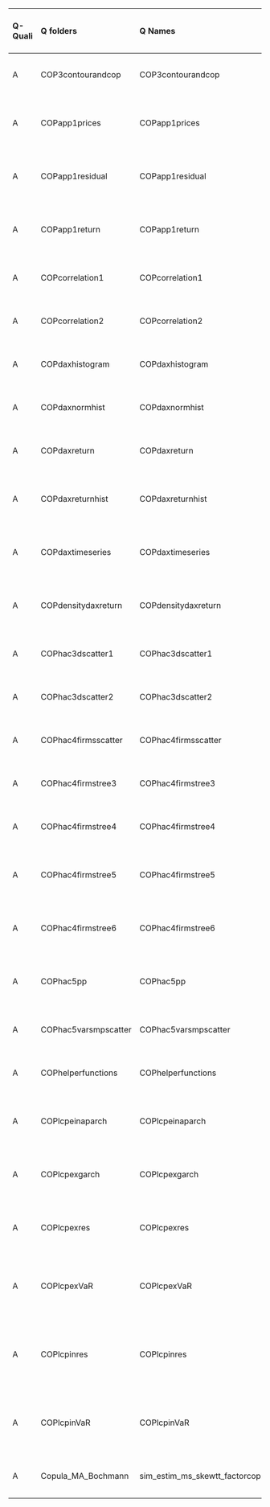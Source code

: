|Q-Quali |Q folders            |Q Names                       |Descriptions stats            |Keywords stats           |Meta Info data fields                 |
|:-------|:--------------------|:-----------------------------|:-----------------------------|:------------------------|:-------------------------------------|
|A       |COP3contourandcop    |COP3contourandcop             |133 word(s), 639 Character(s) |5: 5 (standard), 0 (new) |q, p, a, d, k, o, s                   |
|A       |COPapp1prices        |COPapp1prices                 |24 word(s), 148 Character(s)  |7: 3 (standard), 4 (new) |q, p, a, d, k, df, o, s, sa           |
|A       |COPapp1residual      |COPapp1residual               |49 word(s), 282 Character(s)  |7: 3 (standard), 4 (new) |q, p, a, d, k, df, o, s, sa           |
|A       |COPapp1return        |COPapp1return                 |32 word(s), 184 Character(s)  |6: 3 (standard), 3 (new) |q, p, a, d, k, df, o, s, sa           |
|A       |COPcorrelation1      |COPcorrelation1               |28 word(s), 180 Character(s)  |5: 2 (standard), 3 (new) |q, p, a, d, k, o, s, sa               |
|A       |COPcorrelation2      |COPcorrelation2               |38 word(s), 249 Character(s)  |5: 5 (standard), 0 (new) |q, p, a, d, k, s, sa                  |
|A       |COPdaxhistogram      |COPdaxhistogram               |12 word(s), 75 Character(s)   |6: 4 (standard), 2 (new) |q, p, a, d, k, df, s, sa              |
|A       |COPdaxnormhist       |COPdaxnormhist                |102 word(s), 507 Character(s) |8: 6 (standard), 2 (new) |q, p, a, d, k, df, e, s               |
|A       |COPdaxreturn         |COPdaxreturn                  |13 word(s), 75 Character(s)   |6: 5 (standard), 1 (new) |q, p, a, d, k, df, e, s               |
|A       |COPdaxreturnhist     |COPdaxreturnhist              |13 word(s), 75 Character(s)   |5: 5 (standard), 0 (new) |q, p, a, d, k, df, e, o, s, sa        |
|A       |COPdaxtimeseries     |COPdaxtimeseries              |16 word(s), 90 Character(s)   |5: 3 (standard), 2 (new) |q, p, a, d, k, df, e, o, s, sa        |
|A       |COPdensitydaxreturn  |COPdensitydaxreturn           |72 word(s), 378 Character(s)  |6: 6 (standard), 0 (new) |q, p, a, d, k, df, o, s, sa           |
|A       |COPhac3dscatter1     |COPhac3dscatter1              |114 word(s), 516 Character(s) |6: 6 (standard), 0 (new) |q, p, a, d, k, df, o, s               |
|A       |COPhac3dscatter2     |COPhac3dscatter2              |114 word(s), 505 Character(s) |6: 6 (standard), 0 (new) |q, p, a, d, k, df, o, s               |
|A       |COPhac4firmsscatter  |COPhac4firmsscatter           |33 word(s), 220 Character(s)  |8: 2 (standard), 6 (new) |q, p, a, d, k, o, s, sa               |
|A       |COPhac4firmstree3    |COPhac4firmstree3             |74 word(s), 367 Character(s)  |6: 4 (standard), 2 (new) |q, p, a, d, k, df, e, s               |
|A       |COPhac4firmstree4    |COPhac4firmstree4             |59 word(s), 202 Character(s)  |5: 4 (standard), 1 (new) |q, p, a, d, k, df, e, s               |
|A       |COPhac4firmstree5    |COPhac4firmstree5             |77 word(s), 303 Character(s)  |5: 4 (standard), 1 (new) |q, p, a, d, k, df, e, o, s, sa        |
|A       |COPhac4firmstree6    |COPhac4firmstree6             |45 word(s), 184 Character(s)  |6: 5 (standard), 1 (new) |q, p, a, d, k, df, e, o, s, sa        |
|A       |COPhac5pp            |COPhac5pp                     |106 word(s), 523 Character(s) |5: 5 (standard), 0 (new) |q, p, a, d, k, e, o, s, sa            |
|A       |COPhac5varsmpscatter |COPhac5varsmpscatter          |74 word(s), 346 Character(s)  |5: 5 (standard), 0 (new) |q, p, a, d, k, e, o, s                |
|A       |COPhelperfunctions   |COPhelperfunctions            |10 word(s), 77 Character(s)   |7: 6 (standard), 1 (new) |q, p, a, d, k, e, o, s                |
|A       |COPlcpeinaparch      |COPlcpeinaparch               |57 word(s), 285 Character(s)  |7: 5 (standard), 2 (new) |q, p, a, d, k, df, e, o, s, sa        |
|A       |COPlcpexgarch        |COPlcpexgarch                 |59 word(s), 285 Character(s)  |6: 5 (standard), 1 (new) |q, p, a, d, k, df, e, o, s, sa        |
|A       |COPlcpexres          |COPlcpexres                   |28 word(s), 144 Character(s)  |5: 4 (standard), 1 (new) |q, p, a, d, k, df, o, s, sa           |
|A       |COPlcpexVaR          |COPlcpexVaR                   |42 word(s), 213 Character(s)  |7: 6 (standard), 1 (new) |q, p, a, d, k, df, e, i, o, s, sa     |
|A       |COPlcpinres          |COPlcpinres                   |27 word(s), 135 Character(s)  |8: 6 (standard), 2 (new) |q, p, a, d, k, df, e, i, o, s, sa, ce |
|A       |COPlcpinVaR          |COPlcpinVaR                   |42 word(s), 215 Character(s)  |5: 3 (standard), 2 (new) |q, p, a, d, k, df, e, i, o, s, sa     |
|A       |Copula_MA_Bochmann   |sim_estim_ms_skewtt_factorcop |13 word(s), 69 Character(s)   |5: 1 (standard), 4 (new) |q, p, a, d, k, e, i, s                |
